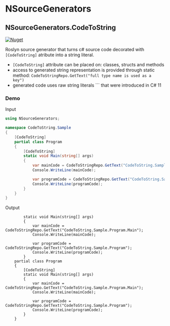 # NSourceGenerators

## NSourceGenerators.CodeToString

[![Nuget](https://img.shields.io/nuget/v/NSourceGenerators.CodeToString?color=%23004880&label=NSourceGenerators.CodeToString)](https://www.nuget.org/packages/NSourceGenerators.CodeToString)


Roslyn source generator that turns c# source code decorated with `[CodeToString]` atribute into a string literal.

- `[CodeToString]` attribute can be placed on: classes, structs and methods
- access to generated string representation is provided through static method: `CodeToStringRepo.GetText("full type name is used as a key")`
- generated code uses raw string literals ``` that were introduced in C# 11
### Demo

Input
```csharp
using NSourceGenerators;

namespace CodeToString.Sample
{
    [CodeToString]
    partial class Program
    {
        [CodeToString]       
        static void Main(string[] args)
        {
            var mainCode = CodeToStringRepo.GetText("CodeToString.Sample.Program.Main");
            Console.WriteLine(mainCode);

            var programCode = CodeToStringRepo.GetText("CodeToString.Sample.Program");
            Console.WriteLine(programCode);
        }        
    }
}
```
Output
```
        static void Main(string[] args)
        {
            var mainCode = CodeToStringRepo.GetText("CodeToString.Sample.Program.Main");
            Console.WriteLine(mainCode);

            var programCode = CodeToStringRepo.GetText("CodeToString.Sample.Program");
            Console.WriteLine(programCode);
        }
    partial class Program
    {
        [CodeToString]
        static void Main(string[] args)
        {
            var mainCode = CodeToStringRepo.GetText("CodeToString.Sample.Program.Main");
            Console.WriteLine(mainCode);

            var programCode = CodeToStringRepo.GetText("CodeToString.Sample.Program");
            Console.WriteLine(programCode);
        }
    }
```
